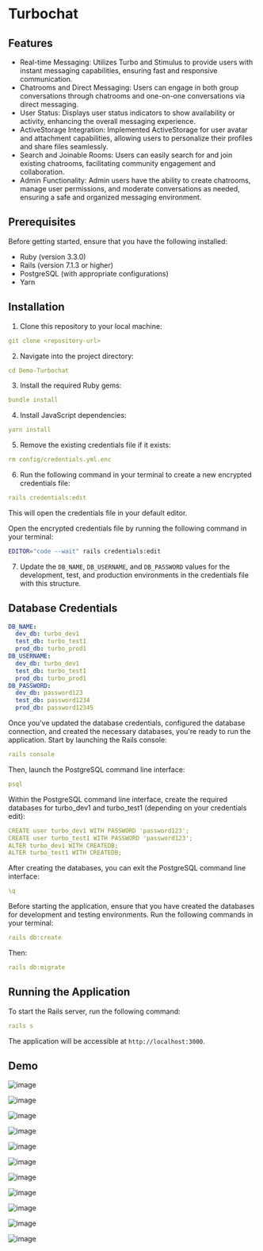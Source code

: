 # Turbochat

## Features

- Real-time Messaging: Utilizes Turbo and Stimulus to provide users with instant messaging capabilities, ensuring fast and responsive communication.
- Chatrooms and Direct Messaging: Users can engage in both group conversations through chatrooms and one-on-one conversations via direct messaging.
- User Status: Displays user status indicators to show availability or activity, enhancing the overall messaging experience.
- ActiveStorage Integration: Implemented ActiveStorage for user avatar and attachment capabilities, allowing users to personalize their profiles and share files seamlessly.
- Search and Joinable Rooms: Users can easily search for and join existing chatrooms, facilitating community engagement and collaboration.
- Admin Functionality: Admin users have the ability to create chatrooms, manage user permissions, and moderate conversations as needed, ensuring a safe and organized messaging environment.

## Prerequisites

Before getting started, ensure that you have the following installed:

- Ruby (version 3.3.0)
- Rails (version 7.1.3 or higher)
- PostgreSQL (with appropriate configurations)
- Yarn

## Installation

1. Clone this repository to your local machine:
```yaml
git clone <repository-url>
```
2. Navigate into the project directory:
```yaml
cd Demo-Turbochat
```
3. Install the required Ruby gems:
```yaml
bundle install
```
4. Install JavaScript dependencies:
```yaml
yarn install
```
5. Remove the existing credentials file if it exists:
```yaml
rm config/credentials.yml.enc
```
6. Run the following command in your terminal to create a new encrypted credentials file:
```yaml
rails credentials:edit
```
This will open the credentials file in your default editor.

 Open the encrypted credentials file by running the following command in your terminal:

   ```bash
   EDITOR="code --wait" rails credentials:edit
```
7. Update the `DB_NAME`, `DB_USERNAME`, and `DB_PASSWORD` values for the development, test, and production environments in the credentials file with this structure.

## Database Credentials

```yaml
DB_NAME:
  dev_db: turbo_dev1
  test_db: turbo_test1
  prod_db: turbo_prod1
DB_USERNAME:
  dev_db: turbo_dev1
  test_db: turbo_test1
  prod_db: turbo_prod1
DB_PASSWORD:
  dev_db: password123
  test_db: password1234
  prod_db: password12345
```
Once you've updated the database credentials, configured the database connection, and created the necessary databases, you're ready to run the application. Start by launching the Rails console:
```yaml
rails console
```
Then, launch the PostgreSQL command line interface:
```yaml
psql
```
Within the PostgreSQL command line interface, create the required databases for turbo_dev1 and turbo_test1 (depending on your credentials edit):
```yaml
CREATE user turbo_dev1 WITH PASSWORD 'password123';
CREATE user turbo_test1 WITH PASSWORD 'password123';
ALTER turbo_dev1 WITH CREATEDB;
ALTER turbo_test1 WITH CREATEDB;
```
After creating the databases, you can exit the PostgreSQL command line interface:
```yaml
\q
```
Before starting the application, ensure that you have created the databases for development and testing environments. Run the following commands in your terminal:
```yaml
rails db:create
```
Then: 
```yaml
rails db:migrate
```

## Running the Application

To start the Rails server, run the following command:
```yaml
rails s
```
The application will be accessible at `http://localhost:3000`.

## Demo

![image](https://github.com/BinhNguyenDang/Demo-Turbochat/assets/146049423/e89e8f30-a8b6-4ea7-aa49-bb474c6919ad)

![image](https://github.com/BinhNguyenDang/Demo-Turbochat/assets/146049423/22375a9f-eb78-475b-ac8d-260de1d3aaf6)

![image](https://github.com/BinhNguyenDang/Demo-Turbochat/assets/146049423/6a7ed1db-4411-4207-8c24-166ce10fd8c1)

![image](https://github.com/BinhNguyenDang/Demo-Turbochat/assets/146049423/5470958e-3d8f-4f11-8fb3-b9bd556a8a1a)

![image](https://github.com/BinhNguyenDang/Demo-Turbochat/assets/146049423/17539c77-e14d-40b1-a468-e281b30116cc)

![image](https://github.com/BinhNguyenDang/Demo-Turbochat/assets/146049423/d0f76f50-a899-4071-b4ee-81d7257b2be0)

![image](https://github.com/BinhNguyenDang/Demo-Turbochat/assets/146049423/2eda7669-7a94-471e-a9c8-6e5b56e2331f)

![image](https://github.com/BinhNguyenDang/Demo-Turbochat/assets/146049423/f56c3d05-5d5e-4f9a-9d5e-3565d52d2c3a)

![image](https://github.com/BinhNguyenDang/Demo-Turbochat/assets/146049423/5569dbd9-281f-459f-805a-8604667d0be2)

![image](https://github.com/BinhNguyenDang/Demo-Turbochat/assets/146049423/7f503f87-a2c6-4a32-95c2-9b7d4b798ed4)

![image](https://github.com/BinhNguyenDang/Demo-Turbochat/assets/146049423/f3d53f98-37bd-4f15-95a7-bead293be88c)









